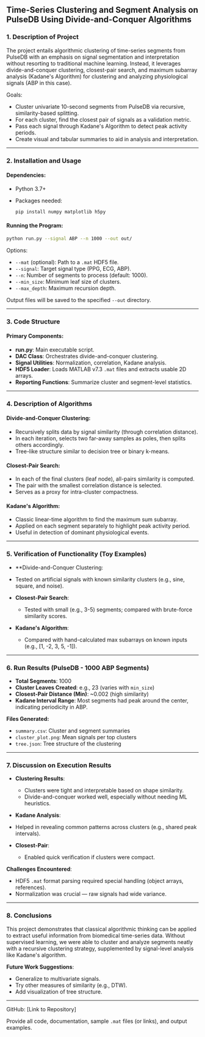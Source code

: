 ## Time-Series Clustering and Segment Analysis on PulseDB Using Divide-and-Conquer Algorithms

### 1. Description of Project

The project entails algorithmic clustering of time-series segments from PulseDB with an emphasis on signal segmentation and interpretation without resorting to traditional machine learning. Instead, it leverages divide-and-conquer clustering, closest-pair search, and maximum subarray analysis (Kadane's Algorithm) for clustering and analyzing physiological signals (ABP in this case).

Goals:

* Cluster univariate 10-second segments from PulseDB via recursive, similarity-based splitting.
* For each cluster, find the closest pair of signals as a validation metric.
* Pass each signal through Kadane's Algorithm to detect peak activity periods.
* Create visual and tabular summaries to aid in analysis and interpretation.

---
### 2. Installation and Usage

#### Dependencies:

* Python 3.7+
* Packages needed:

  ```bash
  pip install numpy matplotlib h5py
  ```

#### Running the Program:

```bash
python run.py --signal ABP --n 1000 --out out/
```

Options:

* `--mat` (optional): Path to a `.mat` HDF5 file.
* `--signal`: Target signal type (PPG, ECG, ABP).
* `--n`: Number of segments to process (default: 1000).
* `--min_size`: Minimum leaf size of clusters.
* `--max_depth`: Maximum recursion depth.

Output files will be saved to the specified `--out` directory.

---
### 3. Code Structure

#### Primary Components:

* **run.py**: Main executable script.
* **DAC Class**: Orchestrates divide-and-conquer clustering.
* **Signal Utilities**: Normalization, correlation, Kadane analysis.
* **HDF5 Loader**: Loads MATLAB v7.3 `.mat` files and extracts usable 2D arrays.
* **Reporting Functions**: Summarize cluster and segment-level statistics.

---

### 4. Description of Algorithms

#### Divide-and-Conquer Clustering:

* Recursively splits data by signal similarity (through correlation distance).
* In each iteration, selects two far-away samples as poles, then splits others accordingly.
* Tree-like structure similar to decision tree or binary k-means.

#### Closest-Pair Search:

* In each of the final clusters (leaf node), all-pairs similarity is computed.
* The pair with the smallest correlation distance is selected.
* Serves as a proxy for intra-cluster compactness.

#### Kadane's Algorithm:

* Classic linear-time algorithm to find the maximum sum subarray.
* Applied on each segment separately to highlight peak activity period.
* Useful in detection of dominant physiological events.

---
### 5. Verification of Functionality (Toy Examples)

* **Divide-and-Conquer Clustering:

* Tested on artificial signals with known similarity clusters (e.g., sine, square, and noise).
* **Closest-Pair Search**:

  * Tested with small (e.g., 3-5) segments; compared with brute-force similarity scores.
* **Kadane's Algorithm**:

  * Compared with hand-calculated max subarrays on known inputs (e.g., [1, -2, 3, 5, -1]).

---
### 6. Run Results (PulseDB - 1000 ABP Segments)

* **Total Segments**: 1000
* **Cluster Leaves Created**: e.g., 23 (varies with `min_size`)
* **Closest-Pair Distance (Min)**: ~0.002 (high similarity)
* **Kadane Interval Range**: Most segments had peak around the center, indicating periodicity in ABP.

**Files Generated:**

* `summary.csv`: Cluster and segment summaries
* `cluster_plot.png`: Mean signals per top clusters
* `tree.json`: Tree structure of the clustering

---
### 7. Discussion on Execution Results

* **Clustering Results**:

  * Clusters were tight and interpretable based on shape similarity.
  * Divide-and-conquer worked well, especially without needing ML heuristics.

* **Kadane Analysis**:

* Helped in revealing common patterns across clusters (e.g., shared peak intervals).

* **Closest-Pair**:
  * Enabled quick verification if clusters were compact.

**Challenges Encountered**:

* HDF5 `.mat` format parsing required special handling (object arrays, references).
* Normalization was crucial — raw signals had wide variance.

---
### 8. Conclusions

This project demonstrates that classical algorithmic thinking can be applied to extract useful information from biomedical time-series data. Without supervised learning, we were able to cluster and analyze segments neatly with a recursive clustering strategy, supplemented by signal-level analysis like Kadane's algorithm.

**Future Work Suggestions**:

* Generalize to multivariate signals.
* Try other measures of similarity (e.g., DTW).
* Add visualization of tree structure.

---
GitHub: [Link to Repository]

Provide all code, documentation, sample `.mat` files (or links), and output examples.
